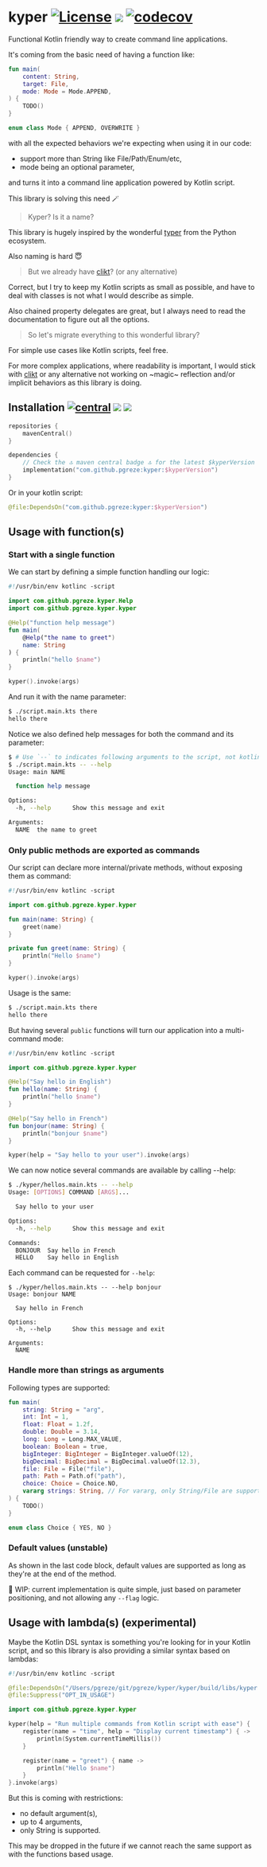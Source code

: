 # kyper [![License](https://img.shields.io/badge/License-Apache%202.0-blue.svg)](https://opensource.org/licenses/Apache-2.0) [![](https://github.com/pgreze/kyper/actions/workflows/main.yml/badge.svg)](https://github.com/pgreze/kyper/actions/workflows/main.yml) [![codecov](https://codecov.io/gh/pgreze/kyper/branch/main/graph/badge.svg?token=T5R37803P4)](https://codecov.io/gh/pgreze/kyper)

Functional Kotlin friendly way to create command line applications.

It's coming from the basic need of having a function like:

```kotlin
fun main(
    content: String,
    target: File,
    mode: Mode = Mode.APPEND,
) {
    TODO()
}

enum class Mode { APPEND, OVERWRITE }
```

with all the expected behaviors we're expecting when using it in our code:
- support more than String like File/Path/Enum/etc,
- mode being an optional parameter,

and turns it into a command line application powered by Kotlin script.

This library is solving this need 🪄

> Kyper? Is it a name?

This library is hugely inspired by the wonderful [typer](https://typer.tiangolo.com/)
from the Python ecosystem.

Also naming is hard 😇

> But we already have [clikt](https://ajalt.github.io/clikt/)? (or any alternative)

Correct, but I try to keep my Kotlin scripts as small as possible,
and have to deal with classes is not what I would describe as simple.

Also chained property delegates are great,
but I always need to read the documentation to figure out all the options.

> So let's migrate everything to this wonderful library?

For simple use cases like Kotlin scripts, feel free.

For more complex applications, where readability is important,
I would stick with [clikt](https://ajalt.github.io/clikt/)
or any alternative not working on ~magic~ reflection
and/or implicit behaviors as this library is doing.

## Installation  [![central](https://maven-badges.herokuapp.com/maven-central/com.github.pgreze/kyper/badge.svg?style={style})](https://search.maven.org/artifact/com.github.pgreze/kyper) ![](https://img.shields.io/badge/Java-11-blue) [![](https://img.shields.io/badge/Kotlin-1.7.22-blue)](https://kotlinlang.org/)

```kotlin
repositories {
    mavenCentral()
}

dependencies {
    // Check the 🔝 maven central badge 🔝 for the latest $kyperVersion
    implementation("com.github.pgreze:kyper:$kyperVersion")
}
```

Or in your kotlin script:

```kotlin
@file:DependsOn("com.github.pgreze:kyper:$kyperVersion")
```

## Usage with function(s)

### Start with a single function

We can start by defining a simple function handling our logic:

```kotlin
#!/usr/bin/env kotlinc -script

import com.github.pgreze.kyper.Help
import com.github.pgreze.kyper.kyper

@Help("function help message")
fun main(
    @Help("the name to greet")
    name: String
) {
    println("hello $name")
}

kyper().invoke(args)
```

And run it with the name parameter:

```bash
$ ./script.main.kts there
hello there
```

Notice we also defined help messages for both the command and its parameter:

```bash
$ # Use `--` to indicates following arguments to the script, not kotlinc itself
$ ./script.main.kts -- --help
Usage: main NAME

  function help message

Options:
  -h, --help      Show this message and exit

Arguments:
  NAME  the name to greet
```

### Only public methods are exported as commands

Our script can declare more internal/private methods,
without exposing them as command:

```kotlin
#!/usr/bin/env kotlinc -script

import com.github.pgreze.kyper.kyper

fun main(name: String) {
    greet(name)
}

private fun greet(name: String) {
    println("Hello $name")
}

kyper().invoke(args)
```

Usage is the same:

```bash
$ ./script.main.kts there
hello there
```

But having several `public` functions will turn our application into a multi-command mode:

```kotlin
#!/usr/bin/env kotlinc -script

import com.github.pgreze.kyper.kyper

@Help("Say hello in English")
fun hello(name: String) {
    println("hello $name")
}

@Help("Say hello in French")
fun bonjour(name: String) {
    println("bonjour $name")
}

kyper(help = "Say hello to your user").invoke(args)
```

We can now notice several commands are available by calling --help:

```bash
$ ./kyper/hellos.main.kts -- --help
Usage: [OPTIONS] COMMAND [ARGS]...

  Say hello to your user

Options:
  -h, --help      Show this message and exit

Commands:
  BONJOUR  Say hello in French
  HELLO    Say hello in English
```

Each command can be requested for `--help`:
```
$ ./kyper/hellos.main.kts -- --help bonjour
Usage: bonjour NAME

  Say hello in French

Options:
  -h, --help      Show this message and exit

Arguments:
  NAME
```

### Handle more than strings as arguments

Following types are supported:

```kotlin
fun main(
    string: String = "arg",
    int: Int = 1,
    float: Float = 1.2f,
    double: Double = 3.14,
    long: Long = Long.MAX_VALUE,
    boolean: Boolean = true,
    bigInteger: BigInteger = BigInteger.valueOf(12),
    bigDecimal: BigDecimal = BigDecimal.valueOf(12.3),
    file: File = File("file"),
    path: Path = Path.of("path"),
    choice: Choice = Choice.NO,
    vararg strings: String, // For vararg, only String/File are supported.
) {
    TODO()
}

enum class Choice { YES, NO }
```

### Default values (unstable)

As shown in the last code block,
default values are supported
as long as they're at the end of the method.

🚨️ WIP: current implementation is quite simple,
just based on parameter positioning,
and not allowing any `--flag` logic.

## Usage with lambda(s) (experimental)

Maybe the Kotlin DSL syntax is something you're looking for in your Kotlin script,
and so this library is also providing a similar syntax based on lambdas:

```kotlin
#!/usr/bin/env kotlinc -script

@file:DependsOn("/Users/pgreze/git/pgreze/kyper/kyper/build/libs/kyper.jar")
@file:Suppress("OPT_IN_USAGE")

import com.github.pgreze.kyper.kyper

kyper(help = "Run multiple commands from Kotlin script with ease") {
    register(name = "time", help = "Display current timestamp") { ->
        println(System.currentTimeMillis())
    }

    register(name = "greet") { name ->
        println("Hello $name")
    }
}.invoke(args)
```

But this is coming with restrictions:
- no default argument(s),
- up to 4 arguments,
- only String is supported.

This may be dropped in the future if we cannot reach
the same support as with the functions based usage.
